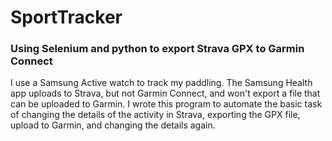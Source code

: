 # SportTracker
### Using Selenium and python to export Strava GPX to Garmin Connect

I use a Samsung Active watch to track my paddling. The Samsung Health app uploads to Strava, but not Garmin Connect, and won't export a file that can be uploaded to Garmin. I wrote this program to automate the basic task of changing the details of the activity in Strava, exporting the GPX file, upload to Garmin, and changing the details again.


